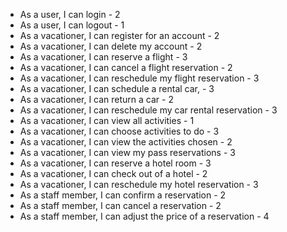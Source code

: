 * As a user, I can login - 2
* As a user, I can logout - 1
* As a vacationer, I can register for an account - 2
* As a vacationer, I can delete my account - 2
* As a vacationer, I can reserve a flight - 3
* As a vacationer, I can cancel a flight reservation - 2 
* As a vacationer, I can reschedule my flight reservation - 3
* As a vacationer, I can schedule a rental car, - 3
* As a vacationer, I can return a car - 2
* As a vacationer, I can reschedule my car rental reservation - 3
* As a vacationer, I can view all activities - 1
* As a vacationer, I can choose activities to do - 3
* As a vacationer, I can view the activities chosen - 2
* As a vacationer, I can view my pass reservations - 3
* As a vacationer, I can reserve a hotel room  - 3
* As a vacationer, I can check out of a hotel - 2
* As a vacationer, I can reschedule my hotel reservation - 3
* As a staff member, I can confirm a reservation - 2
* As a staff member, I can cancel a reservation - 2
* As a staff member, I can adjust the price of a reservation - 4
